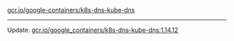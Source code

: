 [gcr.io/google-containers/k8s-dns-kube-dns](https://hub.docker.com/r/cruse/k8s-dns-kube-dns/tags/) 

----
Update: [gcr.io/google_containers/k8s-dns-kube-dns:1.14.12](https://hub.docker.com/r/cruse/k8s-dns-kube-dns/tags/)

